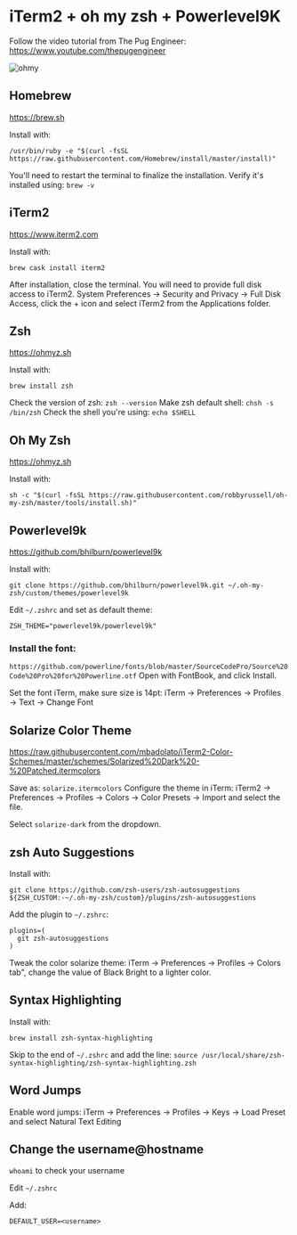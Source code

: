 # iTerm2 + oh my zsh + Powerlevel9K

Follow the video tutorial from The Pug Engineer: 
https://www.youtube.com/thepugengineer

![ohmy](ohmy.png)
## Homebrew
https://brew.sh

Install with:

`/usr/bin/ruby -e "$(curl -fsSL https://raw.githubusercontent.com/Homebrew/install/master/install)"`

You'll need to restart the terminal to finalize the installation. 
Verify it's installed using: 
`brew -v`

## iTerm2
https://www.iterm2.com

Install with:

`brew cask install iterm2`

After installation, close the terminal.
You will need to provide full disk access to iTerm2. 
System Preferences -> Security and Privacy -> Full Disk Access, click the + icon and select iTerm2 from the Applications folder. 

## Zsh
https://ohmyz.sh

Install with:

`brew install zsh` 

Check the version of zsh: `zsh --version`
Make zsh default shell: `chsh -s /bin/zsh`
Check the shell you're using: `echo $SHELL`

## Oh My Zsh
https://ohmyz.sh

Install with:

`sh -c "$(curl -fsSL https://raw.githubusercontent.com/robbyrussell/oh-my-zsh/master/tools/install.sh)"`

## Powerlevel9k
https://github.com/bhilburn/powerlevel9k

Install with: 

`git clone https://github.com/bhilburn/powerlevel9k.git ~/.oh-my-zsh/custom/themes/powerlevel9k`

Edit `~/.zshrc` and set as default theme: 

`ZSH_THEME="powerlevel9k/powerlevel9k"`

### Install the font: 

`https://github.com/powerline/fonts/blob/master/SourceCodePro/Source%20Code%20Pro%20for%20Powerline.otf`
Open with FontBook, and click Install.

Set the font iTerm, make sure size is 14pt: 
iTerm → Preferences → Profiles → Text → Change Font

## Solarize Color Theme
https://raw.githubusercontent.com/mbadolato/iTerm2-Color-Schemes/master/schemes/Solarized%20Dark%20-%20Patched.itermcolors

Save as: `solarize.itermcolors`
Configure the theme in iTerm: iTerm2 -> Preferences -> Profiles -> Colors -> Color Presets -> Import and select the file. 

Select `solarize-dark` from the dropdown.

## zsh Auto Suggestions 

Install with:

 `git clone https://github.com/zsh-users/zsh-autosuggestions ${ZSH_CUSTOM:-~/.oh-my-zsh/custom}/plugins/zsh-autosuggestions`
 
Add the plugin to `~/.zshrc`:
```
plugins=(
  git zsh-autosuggestions
)
```
Tweak the color solarize theme:
iTerm → Preferences → Profiles → Colors tab",  change the value of Black Bright to a lighter color. 


## Syntax Highlighting 

Install with:

`brew install zsh-syntax-highlighting`

Skip to the end of `~/.zshrc` and add the line: 
`source /usr/local/share/zsh-syntax-highlighting/zsh-syntax-highlighting.zsh`

## Word Jumps 

Enable word jumps: 
iTerm → Preferences → Profiles → Keys → Load Preset and select Natural Text Editing

## Change the username@hostname

`whoami` to check your username

Edit `~/.zshrc`

Add:

`DEFAULT_USER=<username>`
